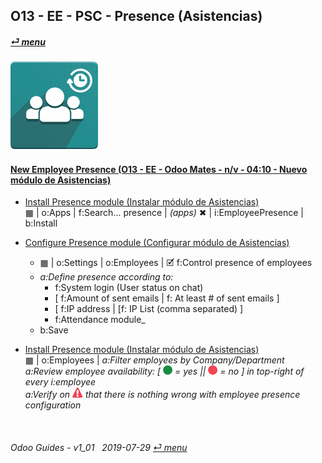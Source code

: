## O13 - EE - PSC - Presence (Asistencias)
#### [_&#x23CE; menu_](/o13/ee/o13-ee-guides_menu.md)  
### ![psc](/doc/img/hr_presence.png)

#### [New Employee Presence (O13 - EE - Odoo Mates - n/v - 04:10 - Nuevo módulo de Asistencias)](https://youtube.com/embed/5flykV7VCzo?autoplay=1&start=4&end=0&rel=0)<br>

- [Install Presence module (Instalar módulo de Asistencias)](https://youtube.com/embed/xS5p-zOkbhk?autoplay=1&start=3m39&end=3m50s&rel=0)  
&#x25A6; | o:Apps | f:Search... presence | _(apps)_ &#x2716; | i:EmployeePresence | b:Install  

- [Configure Presence module (Configurar módulo de Asistencias)](https://youtube.com/embed/xS5p-zOkbhk?autoplay=1&start=3m11&end=3m31s&rel=0)  
  - &#x25A6; | o:Settings | o:Employees | &#x1F5F9; f:Control presence of employees
  - _a:Define presence according to:_
    - f:System login (User status on chat)
    - [ f:Amount of sent emails | f: At least # of sent emails ]
    - [ f:IP address | [f: IP List (comma separated) ]
    - f:Attendance module_
  - b:Save

- [Install Presence module (Instalar módulo de Asistencias)](https://youtube.com/embed/xS5p-zOkbhk?autoplay=1&start=3m39&end=3m50s&rel=0)  
&#x25A6; | o:Employees | _a:Filter employees by Company/Department_  
_a:Review employee availability: \[ ![presence_yes](/doc/img/presence_yes.png) = yes || ![presence_no](/doc/img/presence_no.png) = no ] in top-right of every i:employee_  
_a:Verify on ![warning](/doc/img/warning.png) that there is nothing wrong with employee presence configuration_  

<br>

###### Odoo Guides - v1_01 &nbsp; 2019-07-29  [_&#x23CE; menu_](/o13/ee/o13-ee-guides_menu.md)  
